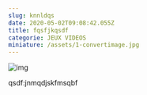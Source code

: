 ```yaml
---
slug: knnldqs
date: 2020-05-02T09:08:42.055Z
title: fqsfjkqsdf
categorie: JEUX VIDEOS
miniature: /assets/1-convertimage.jpg
---
```

![img](/assets/20141017_104551.jpg "img")

qsdf:jnmqdjskfmsqbf